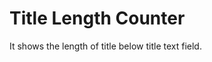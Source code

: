 # Title Length Counter

It shows the length of title below title text field.


<img scr="https://raw.githubusercontent.com/MominRaza/assets/main/images/title-length-counter.jpg"/>